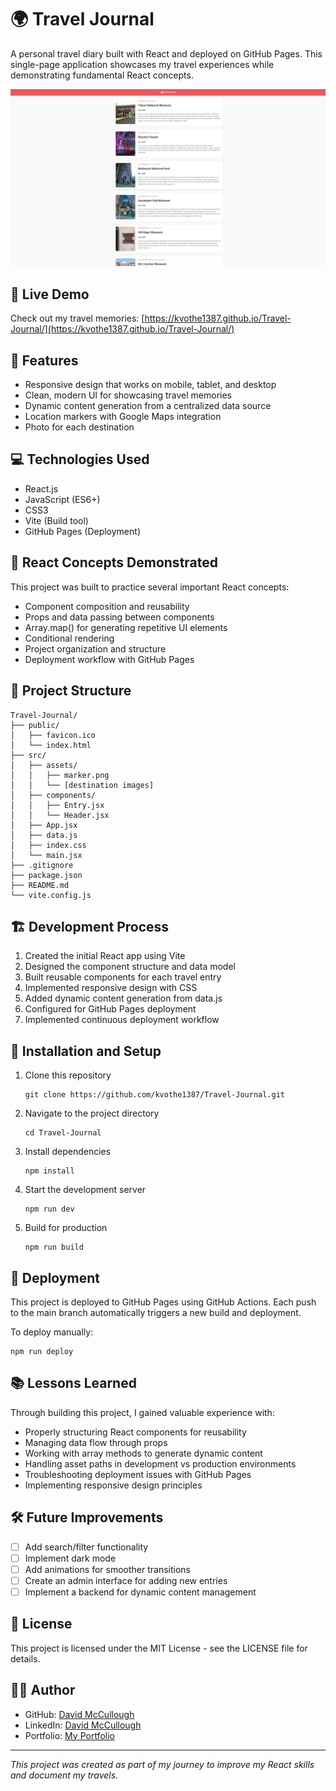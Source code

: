 # 🌍 Travel Journal

A personal travel diary built with React and deployed on GitHub Pages. This single-page application showcases my travel experiences while demonstrating fundamental React concepts.

![Travel Journal Screenshot](/screenshots/travel-journal-screenshot.png)

## 📝 Live Demo

Check out my travel memories: [https://kvothe1387.github.io/Travel-Journal/](https://kvothe1387.github.io/Travel-Journal/)

## 🚀 Features

- Responsive design that works on mobile, tablet, and desktop
- Clean, modern UI for showcasing travel memories
- Dynamic content generation from a centralized data source
- Location markers with Google Maps integration
- Photo for each destination

## 💻 Technologies Used

- React.js
- JavaScript (ES6+)
- CSS3
- Vite (Build tool)
- GitHub Pages (Deployment)

## 🧩 React Concepts Demonstrated

This project was built to practice several important React concepts:
- Component composition and reusability
- Props and data passing between components
- Array.map() for generating repetitive UI elements
- Conditional rendering
- Project organization and structure
- Deployment workflow with GitHub Pages

## 📂 Project Structure

```
Travel-Journal/
├── public/
│   ├── favicon.ico
│   └── index.html
├── src/
│   ├── assets/
│   │   ├── marker.png
│   │   └── [destination images]
│   ├── components/
│   │   ├── Entry.jsx
│   │   └── Header.jsx
│   ├── App.jsx
│   ├── data.js
│   ├── index.css
│   └── main.jsx
├── .gitignore
├── package.json
├── README.md
└── vite.config.js
```

## 🏗️ Development Process

1. Created the initial React app using Vite
2. Designed the component structure and data model
3. Built reusable components for each travel entry
4. Implemented responsive design with CSS
5. Added dynamic content generation from data.js
6. Configured for GitHub Pages deployment
7. Implemented continuous deployment workflow

## 🔧 Installation and Setup

1. Clone this repository
   ```
   git clone https://github.com/kvothe1387/Travel-Journal.git
   ```

2. Navigate to the project directory
   ```
   cd Travel-Journal
   ```

3. Install dependencies
   ```
   npm install
   ```

4. Start the development server
   ```
   npm run dev
   ```

5. Build for production
   ```
   npm run build
   ```

## 🚀 Deployment

This project is deployed to GitHub Pages using GitHub Actions. Each push to the main branch automatically triggers a new build and deployment.

To deploy manually:
```
npm run deploy
```

## 📚 Lessons Learned

Through building this project, I gained valuable experience with:
- Properly structuring React components for reusability
- Managing data flow through props
- Working with array methods to generate dynamic content
- Handling asset paths in development vs production environments
- Troubleshooting deployment issues with GitHub Pages
- Implementing responsive design principles

## 🛠️ Future Improvements

- [ ] Add search/filter functionality
- [ ] Implement dark mode
- [ ] Add animations for smoother transitions
- [ ] Create an admin interface for adding new entries
- [ ] Implement a backend for dynamic content management

## 📄 License

This project is licensed under the MIT License - see the LICENSE file for details.

## 👨‍💻 Author

- GitHub: [David McCullough](https://github.com/kvothe1387)
- LinkedIn: [David McCullough](https://www.linkedin.com/in/davidmcc-webdev/)
- Portfolio: [My Portfolio](https://davidmcc.netlify.app/)
---

*This project was created as part of my journey to improve my React skills and document my travels.*
